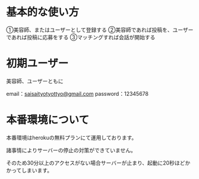 # 基本的な使い方

①美容師、またはユーザーとして登録する
②美容師であれば投稿を、ユーザーであれば投稿に応募をする
③マッチングすれば会話が開始する

# 初期ユーザー

美容師、ユーザーともに

email：saisaityotyottyo@gmail.com
password：12345678

# 本番環境について

本番環境はherokuの無料プランにて運用しております。

諸事情によりサーバーの停止の対策ができていません。

そのため30分以上のアクセスがない場合サーバーが止まり、起動に20秒ほどかかってしまいます。

